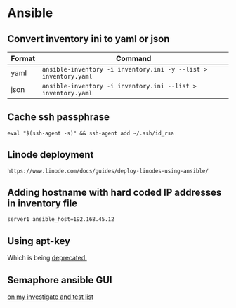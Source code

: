 # Ansible

## Convert inventory ini to yaml or json

| Format | Command |
| --- | --- |
| yaml | `ansible-inventory -i inventory.ini -y --list > inventory.yaml` |
| json | `ansible-inventory -i inventory.ini --list > inventory.yaml` |

## Cache ssh passphrase
`eval "$(ssh-agent -s)" && ssh-agent add ~/.ssh/id_rsa`

## Linode deployment
`https://www.linode.com/docs/guides/deploy-linodes-using-ansible/`

## Adding hostname with hard coded IP addresses in inventory file
`server1 ansible_host=192.168.45.12`

## Using apt-key

Which is being [deprecated.](https://www.jeffgeerling.com/blog/2022/aptkey-deprecated-debianubuntu-how-fix-ansible)

## Semaphore ansible GUI

[on my investigate and test list](https://docs.semui.co/)
